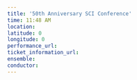 ```yaml
---
title: '50th Anniversary SCI Conference'
time: 11:48 AM
location: 
latitude: 0
longitude: 0
performance_url: 
ticket_information_url: 
ensemble: 
conductor: 
---
```

